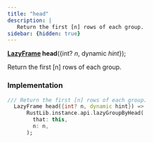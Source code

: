 ```yaml
---
title: "head"
description: |
   Return the first [n] rows of each group.
sidebar: {hidden: true}
---
```

<span class="dart-code"><strong>[LazyFrame] head</strong>({<span class="nobr">int? <i>n</i></span>, <span class="nobr">dynamic <i>hint</i></span>});</span>

 Return the first [n] rows of each group.
### Implementation
```dart
/// Return the first [n] rows of each group.
  LazyFrame head({int? n, dynamic hint}) =>
      RustLib.instance.api.lazyGroupByHead(
        that: this,
        n: n,
      );
```

[LazyFrame]: /reference/classes/lazyframe
[dynamic]: #
